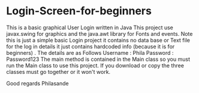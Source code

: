 # Login-Screen-for-beginners
This is a basic graphical User Login written in Java
This project use javax.swing for graphics and the java.awt library
for Fonts and events. Note this is just a simple basic Login project it
contains no data base or Text file for the log in details it just contains
hardcoded info (because it is for beginners) . The details are as Follows
Username : Phila
Password : Password123
The main method is contained in the Main class so you must run the Main class
to use this project. If you download or copy the three classes must go together or it
won't work.

Good regards 
Philasande
